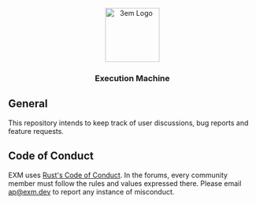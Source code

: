 <p align="center">
<img src="https://avatars.githubusercontent.com/u/109497456?s=200&v=4" alt="3em Logo" width="110" height="110">
<h3 align="center">Execution Machine</h3>

## General
This repository intends to keep track of user discussions, bug reports and feature requests. 

## Code of Conduct
EXM uses [Rust's Code of Conduct](https://www.rust-lang.org/policies/code-of-conduct). In the forums, every community member must follow the rules and values expressed there. Please email [ap@exm.dev](mailto:ap@exm.dev) to report any instance of misconduct.
